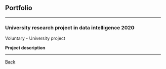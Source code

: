 ## Portfolio

---
### University research project in data intelligence 2020

Voluntary - University project

**Project description** 

---
[Back](./)
